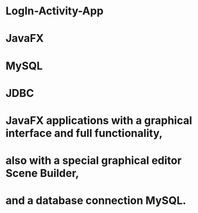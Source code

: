 # LogIn-Activity-App
# JavaFX
# MySQL 
# JDBC
# JavaFX applications with a graphical interface and full functionality, 
# also with a special graphical editor Scene Builder,
# and a database connection MySQL.
